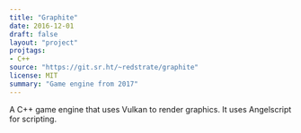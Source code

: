 ```yaml
---
title: "Graphite"
date: 2016-12-01
draft: false
layout: "project"
projtags:
- C++
source: "https://git.sr.ht/~redstrate/graphite"
license: MIT
summary: "Game engine from 2017"
---
```


A C++ game engine that uses Vulkan to render graphics. It uses Angelscript for scripting.
